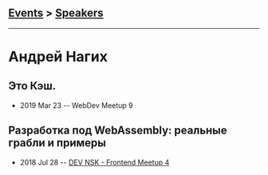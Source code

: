 ## [Events](../README.md) > [Speakers](../speakers.md)
---

# Андрей Нагих

## Это Кэш.
- 2019 Mar 23 -- WebDev Meetup 9    
## Разработка под WebAssembly: реальные грабли и примеры
- 2018 Jul 28 -- [DEV NSK - Frontend Meetup 4](https://www.youtube.com/watch?v=XXiJ1yrbXcs)    
